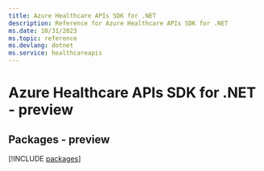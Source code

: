 ```yaml
---
title: Azure Healthcare APIs SDK for .NET
description: Reference for Azure Healthcare APIs SDK for .NET
ms.date: 10/31/2023
ms.topic: reference
ms.devlang: dotnet
ms.service: healthcareapis
---
```

# Azure Healthcare APIs SDK for .NET - preview
## Packages - preview
[!INCLUDE [packages](healthcare-apis-index.md)]